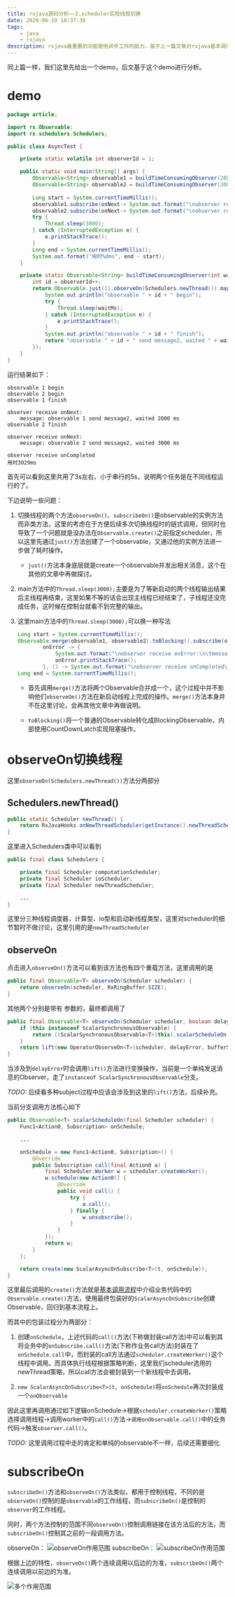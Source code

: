 ```yaml
---
title: rxjava源码分析——2.scheduler实现线程切换
date: 2020-06-10 10:37:38
tags:
    - java
    - rxjava
description: rxjava最重要的功能是他异步工作的能力，基于上一篇文章对rxjava基本调用流程的分析，本文对rxjava异步工作流程进行探讨。
---
```

同上篇一样，我们这里先给出一个demo，后文基于这个demo进行分析。

# demo
```java
package article;

import rx.Observable;
import rx.schedulers.Schedulers;

public class AsyncTest {

    private static volatile int observerId = 1;

    public static void main(String[] args) {
        Observable<String> observable1 = buildTimeConsumingObserver(2000);
        Observable<String> observable2 = buildTimeConsumingObserver(3000);
        
        Long start = System.currentTimeMillis();
        observable1.subscribe(onNext-> System.out.format("\nobserver receive onNext:\n\tmessage: %s\n", onNext));
        observable2.subscribe(onNext-> System.out.format("\nobserver receive onNext:\n\tmessage: %s\n", onNext));
        try {
            Thread.sleep(3000);
        } catch (InterruptedException e) {
            e.printStackTrace();
        }
        Long end = System.currentTimeMillis();
        System.out.format("用时%dms", end - start);
    }

    private static Observable<String> buildTimeConsumingObserver(int waitMs) {
        int id = observerId++;
        return Observable.just(1).observeOn(Schedulers.newThread()).map(integer -> {
            System.out.println("observable " + id + " begin");
            try {
                Thread.sleep(waitMs);
            } catch (InterruptedException e) {
                e.printStackTrace();
            }
            System.out.println("observable " + id + " finish");
            return "observable " + id + " send message2, waited " + waitMs + " ms";
        });
    }
}
```
运行结果如下：
```text
observable 1 begin
observable 2 begin
observable 1 finish

observer receive onNext:
	message: observable 1 send message2, waited 2000 ms
observable 2 finish

observer receive onNext:
	message: observable 2 send message2, waited 3000 ms

observer receive onCompleted
用时3029ms
```
首先可以看到这里共用了3s左右，小于串行的5s，说明两个任务是在不同线程运行的了。

下边说明一些问题：
1. 切换线程的两个方法`observeOn()`、`subscribeOn()`是observable的实例方法而非类方法，这里的考虑在于方便后续多次切换线程时的链式调用，但同时也导致了一个问题就是没办法在`Observable.create()`之前指定scheduler，所以这里先通过`just()`方法创建了一个observable，又通过他的实例方法进一步做了耗时操作。

    - `just()`方法本身底层就是create一个observable并发出相关消息，这个在其他的文章中再做探讨。

2. main方法中的`Thread.sleep(3000);`主要是为了等新启动的两个线程输出结果后主线程再结束，这里如果不等的话会出现主线程已经结束了，子线程还没完成任务，这时候在控制台就看不到完整的输出。

3. 这里main方法中的`Thread.sleep(3000);`可以换一种写法
    ```java
    Long start = System.currentTimeMillis();
    Observable.merge(observable1, observable2).toBlocking().subscribe(onNext -> System.out.format("\nobserver receive onNext:\n\tmessage: %s\n", onNext),
            onError -> {
                System.out.format("\nobserver receive onError:\n\tmessage: %s\n\tstackTrace: \n", onError.getMessage());
                onError.printStackTrace();
            }, () -> System.out.format("\nobserver receive onCompleted\n"));
    Long end = System.currentTimeMillis();
    ```
   - 首先调用`merge()`方法将两个Observable合并成一个，这个过程中并不影响他们`observeOn()`方法在新启动线程上完成的操作。`merge()`方法本身并不在这里讨论，会再其他文章中再做说明。
   
   - `toBlocking()`将一个普通的Observable转化成BlockingObservable，内部使用CountDownLatch实现阻塞操作。

# observeOn切换线程
这里`observeOn(Schedulers.newThread())`方法分两部分

## Schedulers.newThread()
```java
public static Scheduler newThread() {
    return RxJavaHooks.onNewThreadScheduler(getInstance().newThreadScheduler);
}
```
这里进入Schedulers类中可以看到
```java
public final class Schedulers {

    private final Scheduler computationScheduler;
    private final Scheduler ioScheduler;
    private final Scheduler newThreadScheduler;

    ...
}
```
这里分三种线程调度器，计算型、io型和启动新线程类型，这里对scheduler的细节暂时不做讨论，这里引用的是`newThreadScheduler`

## observeOn
点击进入`observeOn()`方法可以看到该方法也有四个重载方法，这里调用的是
```java
public final Observable<T> observeOn(Scheduler scheduler) {
    return observeOn(scheduler, RxRingBuffer.SIZE);
}
```
其他两个分别是带有 参数的，最终都调用了
```java
public final Observable<T> observeOn(Scheduler scheduler, boolean delayError, int bufferSize) {
    if (this instanceof ScalarSynchronousObservable) {
        return ((ScalarSynchronousObservable<T>)this).scalarScheduleOn(scheduler);
    }
    return lift(new OperatorObserveOn<T>(scheduler, delayError, bufferSize));
}
```
当涉及到`delayError`时会调用`lift()`方法进行变换操作，当前是一个单纯发送消息的Observer，走了`instanceof ScalarSynchronousObservable`分支。

*TODO:* 后续看多种subject过程中应该会涉及到这里的`lift()`方法，后续补充。

当前分支调用方法核心如下
```java
public Observable<T> scalarScheduleOn(final Scheduler scheduler) {
    Func1<Action0, Subscription> onSchedule;

    ...

    onSchedule = new Func1<Action0, Subscription>() {
        @Override
        public Subscription call(final Action0 a) {
            final Scheduler.Worker w = scheduler.createWorker();
            w.schedule(new Action0() {
                @Override
                public void call() {
                    try {
                        a.call();
                    } finally {
                        w.unsubscribe();
                    }
                }
            });
            return w;
        }
    };

    return create(new ScalarAsyncOnSubscribe<T>(t, onSchedule));
}
```
这里最后调用的`create()`方法就是[基本调用流程](https://xuchang-x.github.io/2020/06/09/rxjava%E6%BA%90%E7%A0%81%E5%88%86%E6%9E%90%E2%80%94%E2%80%941-%E5%9F%BA%E7%A1%80%E6%B5%81%E7%A8%8B/)中介绍业务代码中的`Observable.create()`方法，使用最终包装好的`ScalarAsyncOnSubscribe`创建Observable，回归到基本流程上。

而其中的包装过程分为两部分：
1. 创建`onSchedule`，上述代码的`call()`方法(下称做封装call方法)中可以看到其将业务中的`onSubscribe.call()`方法(下称作业务call方法)封装在了`onSchedule.call`中，而封装的call方法通过`scheduler.createWorker()`这个线程中调用。而具体执行线程根据策略判断，这里我们scheduler选用的newThread策略，所以call方法会被封装到一个新线程中去调用。

2. `new ScalarAsyncOnSubscribe<T>(t, onSchedule)`将`onSchedule`再次封装成一个`onObservable`

因此这里再调用通过如下逻辑onSchedule->根据`scheduler.createWorker()`策略选择调用线程->调用worker中的`call()`方法->`调用onObservable.call()`中的业务代码->触发`observer.call()`。

*TODO:* 这里调用过程中走的肯定和单纯的observable不一样，后续还需要细化

# subscribeOn

`subscribeOn()`方法和`observeOn()`方法类似，都用于控制线程，不同的是`observeOn()`控制的是`observable`的工作线程，而`subscribeOn()`是控制的`observer`的工作线程。

同时，两个方法控制的范围不同`observeOn()`控制调用链接在该方法后的方法，而`subscribeOn()`控制其之前的一段调用方法。

observeOn：
![observeOn作用范围](observeOn作用范围.jpg)
subscribeOn：
![subscribeOn作用范围](subscribeOn作用范围.jpg)

根据上边的特性，`observeOn()`两个连续调用以后边的为准，`subscribeOn()`两个连续调用以前边的为准。

![多个作用范围](多个作用范围.jpg)
